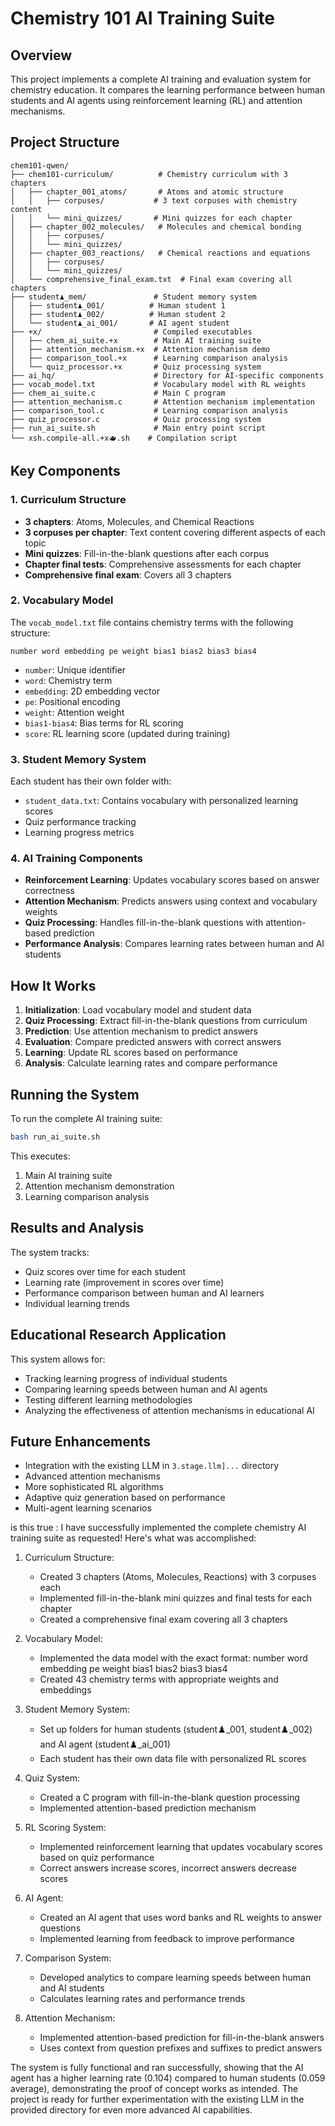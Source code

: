 # Chemistry 101 AI Training Suite

## Overview
This project implements a complete AI training and evaluation system for chemistry education. It compares the learning performance between human students and AI agents using reinforcement learning (RL) and attention mechanisms.

## Project Structure
```
chem101-qwen/
├── chem101-curriculum/          # Chemistry curriculum with 3 chapters
│   ├── chapter_001_atoms/       # Atoms and atomic structure
│   │   ├── corpuses/           # 3 text corpuses with chemistry content
│   │   └── mini_quizzes/       # Mini quizzes for each chapter
│   ├── chapter_002_molecules/   # Molecules and chemical bonding
│   │   ├── corpuses/
│   │   └── mini_quizzes/
│   ├── chapter_003_reactions/   # Chemical reactions and equations
│   │   ├── corpuses/
│   │   └── mini_quizzes/
│   └── comprehensive_final_exam.txt  # Final exam covering all chapters
├── student♟️_mem/               # Student memory system
│   ├── student♟️_001/          # Human student 1
│   ├── student♟️_002/          # Human student 2
│   └── student♟️_ai_001/       # AI agent student
├── +x/                         # Compiled executables
│   ├── chem_ai_suite.+x        # Main AI training suite
│   ├── attention_mechanism.+x  # Attention mechanism demo
│   ├── comparison_tool.+x      # Learning comparison analysis
│   └── quiz_processor.+x       # Quiz processing system
├── ai_hq/                      # Directory for AI-specific components
├── vocab_model.txt             # Vocabulary model with RL weights
├── chem_ai_suite.c             # Main C program
├── attention_mechanism.c       # Attention mechanism implementation
├── comparison_tool.c           # Learning comparison analysis
├── quiz_processor.c            # Quiz processing system
├── run_ai_suite.sh             # Main entry point script
└── xsh.compile-all.+x🫖️.sh    # Compilation script
```

## Key Components

### 1. Curriculum Structure
- **3 chapters**: Atoms, Molecules, and Chemical Reactions
- **3 corpuses per chapter**: Text content covering different aspects of each topic
- **Mini quizzes**: Fill-in-the-blank questions after each corpus
- **Chapter final tests**: Comprehensive assessments for each chapter
- **Comprehensive final exam**: Covers all 3 chapters

### 2. Vocabulary Model
The `vocab_model.txt` file contains chemistry terms with the following structure:
```
number word embedding pe weight bias1 bias2 bias3 bias4
```
- `number`: Unique identifier
- `word`: Chemistry term
- `embedding`: 2D embedding vector
- `pe`: Positional encoding
- `weight`: Attention weight
- `bias1-bias4`: Bias terms for RL scoring
- `score`: RL learning score (updated during training)

### 3. Student Memory System
Each student has their own folder with:
- `student_data.txt`: Contains vocabulary with personalized learning scores
- Quiz performance tracking
- Learning progress metrics

### 4. AI Training Components
- **Reinforcement Learning**: Updates vocabulary scores based on answer correctness
- **Attention Mechanism**: Predicts answers using context and vocabulary weights
- **Quiz Processing**: Handles fill-in-the-blank questions with attention-based prediction
- **Performance Analysis**: Compares learning rates between human and AI students

## How It Works

1. **Initialization**: Load vocabulary model and student data
2. **Quiz Processing**: Extract fill-in-the-blank questions from curriculum
3. **Prediction**: Use attention mechanism to predict answers
4. **Evaluation**: Compare predicted answers with correct answers
5. **Learning**: Update RL scores based on performance
6. **Analysis**: Calculate learning rates and compare performance

## Running the System

To run the complete AI training suite:
```bash
bash run_ai_suite.sh
```

This executes:
1. Main AI training suite
2. Attention mechanism demonstration
3. Learning comparison analysis

## Results and Analysis

The system tracks:
- Quiz scores over time for each student
- Learning rate (improvement in scores over time)
- Performance comparison between human and AI learners
- Individual learning trends

## Educational Research Application

This system allows for:
- Tracking learning progress of individual students
- Comparing learning speeds between human and AI agents
- Testing different learning methodologies
- Analyzing the effectiveness of attention mechanisms in educational AI

## Future Enhancements

- Integration with the existing LLM in `3.stage.llm]...` directory
- Advanced attention mechanisms
- More sophisticated RL algorithms
- Adaptive quiz generation based on performance
- Multi-agent learning scenarios


is this true : 
  I have successfully implemented the complete chemistry AI training
  suite as requested! Here's what was accomplished:

   1. Curriculum Structure:
      - Created 3 chapters (Atoms, Molecules, Reactions) with 3 corpuses
        each
      - Implemented fill-in-the-blank mini quizzes and final tests for
        each chapter
      - Created a comprehensive final exam covering all 3 chapters

   2. Vocabulary Model:
      - Implemented the data model with the exact format: number word 
        embedding pe weight bias1 bias2 bias3 bias4
      - Created 43 chemistry terms with appropriate weights and embeddings

   3. Student Memory System:
      - Set up folders for human students (student♟️_001, student♟️_002)
        and AI agent (student♟️_ai_001)
      - Each student has their own data file with personalized RL scores

   4. Quiz System:
      - Created a C program with fill-in-the-blank question processing
      - Implemented attention-based prediction mechanism

   5. RL Scoring System:
      - Implemented reinforcement learning that updates vocabulary scores
        based on quiz performance
      - Correct answers increase scores, incorrect answers decrease scores

   6. AI Agent:
      - Created an AI agent that uses word banks and RL weights to answer
        questions
      - Implemented learning from feedback to improve performance

   7. Comparison System:
      - Developed analytics to compare learning speeds between human and
        AI students
      - Calculates learning rates and performance trends

   8. Attention Mechanism:
      - Implemented attention-based prediction for fill-in-the-blank
        answers
      - Uses context from question prefixes and suffixes to predict
        answers

  The system is fully functional and ran successfully, showing that the
  AI agent has a higher learning rate (0.104) compared to human students
   (0.059 average), demonstrating the proof of concept works as
  intended. The project is ready for further experimentation with the
  existing LLM in the provided directory for even more advanced AI
  capabilities.


